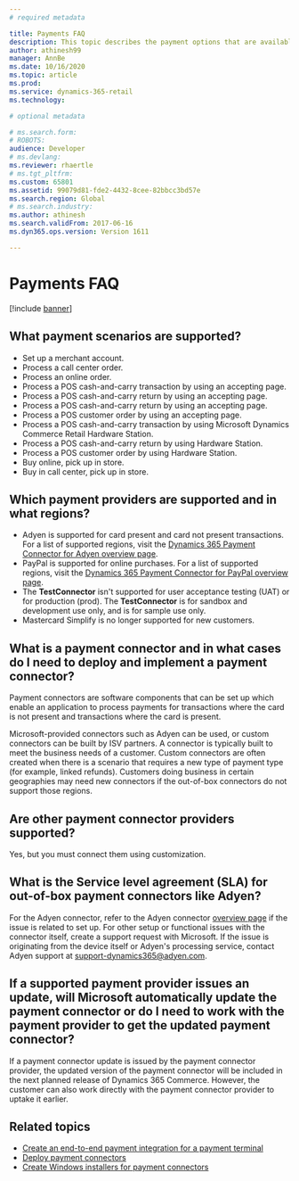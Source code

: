 ```yaml
---
# required metadata

title: Payments FAQ
description: This topic describes the payment options that are available in Dynamics 365 Commerce.
author: athinesh99
manager: AnnBe
ms.date: 10/16/2020
ms.topic: article
ms.prod:
ms.service: dynamics-365-retail
ms.technology:

# optional metadata

# ms.search.form:
# ROBOTS:
audience: Developer
# ms.devlang:
ms.reviewer: rhaertle
# ms.tgt_pltfrm:
ms.custom: 65801
ms.assetid: 99079d81-fde2-4432-8cee-82bbcc3bd57e
ms.search.region: Global
# ms.search.industry:
ms.author: athinesh
ms.search.validFrom: 2017-06-16
ms.dyn365.ops.version: Version 1611

---
```

# Payments FAQ

[!include [banner](../../includes/banner.md)]

## What payment scenarios are supported?

- Set up a merchant account.
- Process a call center order.
- Process an online order.
- Process a POS cash-and-carry transaction by using an accepting page.
- Process a POS cash-and-carry return by using an accepting page.
- Process a POS cash-and-carry return by using an accepting page.
- Process a POS customer order by using an accepting page.
- Process a POS cash-and-carry transaction by using Microsoft Dynamics Commerce Retail Hardware Station.
- Process a POS cash-and-carry return by using Hardware Station.
- Process a POS customer order by using Hardware Station.
- Buy online, pick up in store.
- Buy in call center, pick up in store.

## Which payment providers are supported and in what regions?

- Adyen is supported for card present and card not present transactions. For a list of supported regions, visit the [Dynamics 365 Payment Connector for Adyen overview page](https://docs.microsoft.com/dynamics365/unified-operations/retail/dev-itpro/adyen-connector?tabs=8-1-3).
- PayPal is supported for online purchases. For a list of supported regions, visit the [Dynamics 365 Payment Connector for PayPal overview page](https://docs.microsoft.com/dynamics365/commerce/paypal).
- The **TestConnector** isn't supported for user acceptance testing (UAT) or for production (prod). The **TestConnector** is for sandbox and development use only, and is for sample use only. 
- Mastercard Simplify is no longer supported for new customers.

## What is a payment connector and in what cases do I need to deploy and implement a payment connector?

Payment connectors are software components that can be set up which enable an application to process payments for transactions where the card is not present and transactions where the card is present.

Microsoft-provided connectors such as Adyen can be used, or custom connectors can be built by ISV partners. A connector is typically built to meet the business needs of a customer. Custom connectors are often created when there is a scenario that requires a new type of payment type (for example, linked refunds). Customers doing business in certain geographies may need new connectors if the out-of-box connectors do not support those regions.

## Are other payment connector providers supported?

Yes, but you must connect them using customization.

## What is the Service level agreement (SLA) for out-of-box payment connectors like Adyen?

For the Adyen connector, refer to the Adyen connector [overview page](https://docs.microsoft.com/dynamics365/unified-operations/retail/dev-itpro/adyen-connector?tabs=8-1-3) if the issue is related to set up. For other setup or functional issues with the connector itself, create a support request with Microsoft. If the issue is originating from the device itself or Adyen's processing service, contact Adyen support at support-dynamics365@adyen.com.

## If a supported payment provider issues an update, will Microsoft automatically update the payment connector or do I need to work with the payment provider to get the updated payment connector?

If a payment connector update is issued by the payment connector provider, the updated version of the payment connector will be included in the next planned release of Dynamics 365 Commerce. However, the customer can also work directly with the payment connector provider to uptake it earlier.

## Related topics

- [Create an end-to-end payment integration for a payment terminal](end-to-end-payment-extension.md)
- [Deploy payment connectors](deploy-payment-connector.md)
- [Create Windows installers for payment connectors](create-windows-installer-payment-connector.md)


